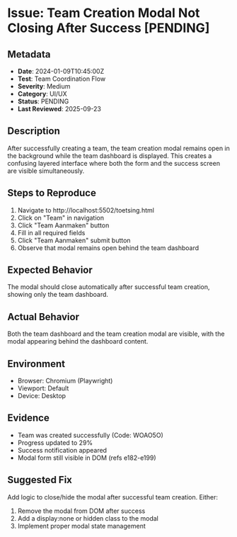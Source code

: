 # Issue: Team Creation Modal Not Closing After Success [PENDING]

## Metadata
- **Date**: 2024-01-09T10:45:00Z
- **Test**: Team Coordination Flow
- **Severity**: Medium
- **Category**: UI/UX
- **Status**: PENDING
- **Last Reviewed**: 2025-09-23

## Description
After successfully creating a team, the team creation modal remains open in the background while the team dashboard is displayed. This creates a confusing layered interface where both the form and the success screen are visible simultaneously.

## Steps to Reproduce
1. Navigate to http://localhost:5502/toetsing.html
2. Click on "Team" in navigation
3. Click "Team Aanmaken" button
4. Fill in all required fields
5. Click "Team Aanmaken" submit button
6. Observe that modal remains open behind the team dashboard

## Expected Behavior
The modal should close automatically after successful team creation, showing only the team dashboard.

## Actual Behavior
Both the team dashboard and the team creation modal are visible, with the modal appearing behind the dashboard content.

## Environment
- Browser: Chromium (Playwright)
- Viewport: Default
- Device: Desktop

## Evidence
- Team was created successfully (Code: WOAO5O)
- Progress updated to 29%
- Success notification appeared
- Modal form still visible in DOM (refs e182-e199)

## Suggested Fix
Add logic to close/hide the modal after successful team creation. Either:
1. Remove the modal from DOM after success
2. Add a display:none or hidden class to the modal
3. Implement proper modal state management